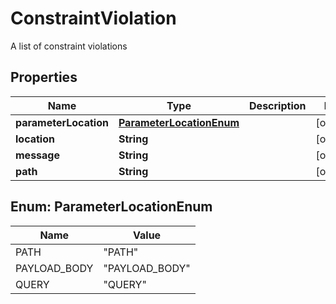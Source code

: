 

# ConstraintViolation

A list of constraint violations

## Properties

| Name | Type | Description | Notes |
|------------ | ------------- | ------------- | -------------|
|**parameterLocation** | [**ParameterLocationEnum**](#ParameterLocationEnum) |  |  [optional] |
|**location** | **String** |  |  [optional] |
|**message** | **String** |  |  [optional] |
|**path** | **String** |  |  [optional] |



## Enum: ParameterLocationEnum

| Name | Value |
|---- | -----|
| PATH | &quot;PATH&quot; |
| PAYLOAD_BODY | &quot;PAYLOAD_BODY&quot; |
| QUERY | &quot;QUERY&quot; |



